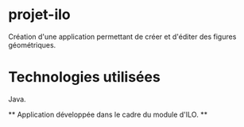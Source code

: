 # projet-ilo
Création d'une application permettant de créer et d'éditer des figures géométriques.

# Technologies utilisées
Java.

** Application développée dans le cadre du module d'ILO. **
